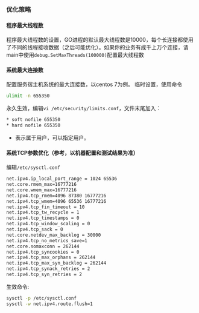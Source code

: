 ### 优化策略

#### 程序最大线程数
程序最大线程数的设置，GO进程的默认最大线程数是10000，每个长连接都使用了不同的线程接收数据（之后可能优化）。如果你的业务有成千上万个连接，请main中使用`debug.SetMaxThreads(100000)`配置最大线程数

#### 系统最大连接数
配置服务宿主机系统的最大连接数，以centos 7为例。
临时设置，使用命令
```bash
ulimit -n 655350
```

永久生效，编辑`vi /etc/security/limits.conf`，文件末尾加入：

```bash
* soft nofile 655350
* hard nofile 655350
```
* 表示属于用户，可以指定用户。


#### 系统TCP参数优化（参考，以机器配置和测试结果为准）
编辑`/etc/sysctl.conf`

```bash
net.ipv4.ip_local_port_range = 1024 65536
net.core.rmem_max=16777216
net.core.wmem_max=16777216
net.ipv4.tcp_rmem=4096 87380 16777216
net.ipv4.tcp_wmem=4096 65536 16777216
net.ipv4.tcp_fin_timeout = 10
net.ipv4.tcp_tw_recycle = 1
net.ipv4.tcp_timestamps = 0
net.ipv4.tcp_window_scaling = 0
net.ipv4.tcp_sack = 0
net.core.netdev_max_backlog = 30000
net.ipv4.tcp_no_metrics_save=1
net.core.somaxconn = 262144
net.ipv4.tcp_syncookies = 0
net.ipv4.tcp_max_orphans = 262144
net.ipv4.tcp_max_syn_backlog = 262144
net.ipv4.tcp_synack_retries = 2
net.ipv4.tcp_syn_retries = 2
```

生效命令:
```bash
sysctl -p /etc/sysctl.conf
sysctl -w net.ipv4.route.flush=1
```
